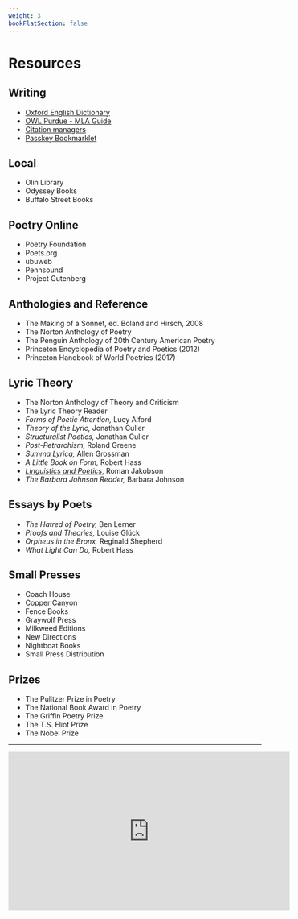 ```yaml
---
weight: 3
bookFlatSection: false
---
```


# Resources


## Writing

<div style="margin: 0px auto auto 10px;">

- [Oxford English Dictionary](http://encompass.library.cornell.edu.proxy.library.cornell.edu/cgi-bin/checkIP.cgi?access=gateway_standard%&url=https://www.oed.com/)
- <a href="https://owl.purdue.edu/owl/research_and_citation/mla_style/mla_formatting_and_style_guide/mla_formatting_and_style_guide.html">OWL Purdue - MLA Guide</a>
- [Citation managers](https://www.library.cornell.edu/research/citation)
- [Passkey Bookmarklet](https://www.library.cornell.edu/services/apps/passkey)

</div>

## Local

<div style="margin: 0 auto auto 10px;">

* Olin Library
* Odyssey Books
* Buffalo Street Books

</div>

## Poetry Online

<div style="margin: 0 auto auto 10px;">

* Poetry Foundation
* Poets.org
* ubuweb  
* Pennsound
* Project Gutenberg

</div>

## Anthologies and Reference

<div style="margin: 0px auto auto 10px;">

* The Making of a Sonnet, ed. Boland and Hirsch, 2008
* The Norton Anthology of Poetry
* The Penguin Anthology of 20th Century American Poetry
* Princeton Encyclopedia of Poetry and Poetics (2012)
* Princeton Handbook of World Poetries (2017)

</div>

## Lyric Theory

<div style="margin: 0 auto auto 10px;">

* The Norton Anthology of Theory and Criticism
* The Lyric Theory Reader
* *Forms of Poetic Attention,* Lucy Alford
* *Theory of the Lyric,* Jonathan Culler
* *Structuralist Poetics,* Jonathan Culler
* *Post-Petrarchism,* Roland Greene
* *Summa Lyrica,* Allen Grossman
* *A Little Book on Form,* Robert Hass
* [*Linguistics and Poetics*](https://monoskop.org/images/8/84/Jakobson_Roman_1960_Closing_statement_Linguistics_and_Poetics.pdf), Roman Jakobson
* *The Barbara Johnson Reader,* Barbara Johnson

</div>

## Essays by Poets

<div style="margin: 0 auto auto 10px;">

* *The Hatred of Poetry,* Ben Lerner
* *Proofs and Theories,* Louise Glück
* *Orpheus in the Bronx,* Reginald Shepherd
* *What Light Can Do,* Robert Hass

</div>

## Small Presses

<div style="margin: 0 auto auto 10px;">

* Coach House
* Copper Canyon
* Fence Books
* Graywolf Press
* Milkweed Editions
* New Directions
* Nightboat Books
* Small Press Distribution

</div>

## Prizes

<div style="margin: 0 auto auto 10px;">


* The Pulitzer Prize in Poetry
* The National Book Award in Poetry
* The Griffin Poetry Prize
* The T.S. Eliot Prize
* The Nobel Prize

</div>

<hr>
<iframe width="560" height="315" src="https://www.youtube.com/embed/wUTaNQWjNy8" frameborder="0" allow="accelerometer; autoplay; encrypted-media; gyroscope; picture-in-picture" allowfullscreen></iframe>
</div>

</div>
